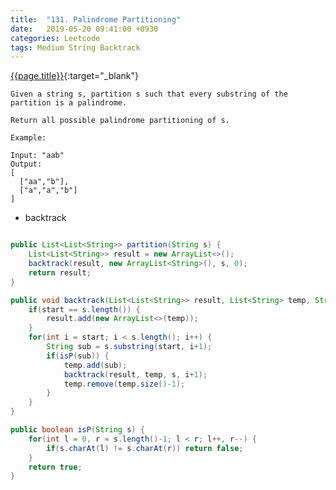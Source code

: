 ```yaml
---
title:  "131. Palindrome Partitioning"
date:   2019-05-20 09:41:00 +0930
categories: Leetcode
tags: Medium String Backtrack
---
```


[{{page.title}}](https://leetcode.com/problems/palindrome-partitioning/){:target="_blank"}

    Given a string s, partition s such that every substring of the partition is a palindrome.

    Return all possible palindrome partitioning of s.

    Example:

    Input: "aab"
    Output:
    [
      ["aa","b"],
      ["a","a","b"]
    ]

* backtrack

```java

public List<List<String>> partition(String s) {
    List<List<String>> result = new ArrayList<>();
    backtrack(result, new ArrayList<String>(), s, 0);
    return result;
}

public void backtrack(List<List<String>> result, List<String> temp, String s, int start) {
    if(start == s.length()) {
        result.add(new ArrayList<>(temp));
    }
    for(int i = start; i < s.length(); i++) {
        String sub = s.substring(start, i+1);
        if(isP(sub)) {
            temp.add(sub);
            backtrack(result, temp, s, i+1);
            temp.remove(temp.size()-1);
        }
    }
}

public boolean isP(String s) {
    for(int l = 0, r = s.length()-1; l < r; l++, r--) {
        if(s.charAt(l) != s.charAt(r)) return false;
    }
    return true;
}
```
